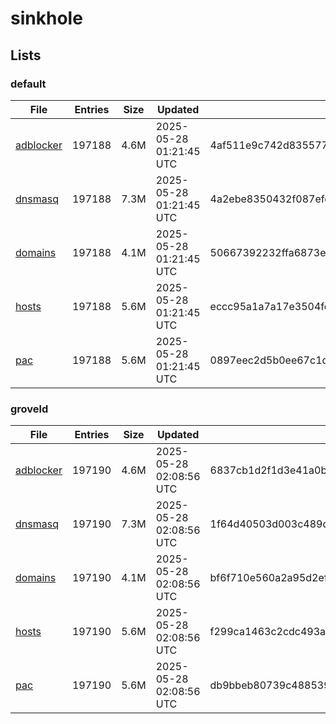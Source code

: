 # sinkhole

## Lists

### default

|File|Entries|Size|Updated|Hash|
|-|-|-|-|-|
|[adblocker](https://raw.githubusercontent.com/groveld/sinkhole/lists/default/adblocker.txt)|197188|4.6M|2025-05-28 01:21:45 UTC|4af511e9c742d83557725be0539ea4cd2ca0249fcb8d502ee2f436f014a383c5|
|[dnsmasq](https://raw.githubusercontent.com/groveld/sinkhole/lists/default/dnsmasq.txt)|197188|7.3M|2025-05-28 01:21:45 UTC|4a2ebe8350432f087efe5cf2f047663652801b5e67499f8f66a2dc937086a061|
|[domains](https://raw.githubusercontent.com/groveld/sinkhole/lists/default/domains.txt)|197188|4.1M|2025-05-28 01:21:45 UTC|50667392232ffa6873e7e9d81ada4b2cf846aef8df7a5e41e68542bed0e5b0ba|
|[hosts](https://raw.githubusercontent.com/groveld/sinkhole/lists/default/hosts.txt)|197188|5.6M|2025-05-28 01:21:45 UTC|eccc95a1a7a17e3504fc692814deeb102868e4839497380161f3dfe48e69fd00|
|[pac](https://raw.githubusercontent.com/groveld/sinkhole/lists/default/pac.txt)|197188|5.6M|2025-05-28 01:21:45 UTC|0897eec2d5b0ee67c1d746d49ffe5608fdc7842262adab04e4448ddd05780f35|

### groveld

|File|Entries|Size|Updated|Hash|
|-|-|-|-|-|
|[adblocker](https://raw.githubusercontent.com/groveld/sinkhole/lists/groveld/adblocker.txt)|197190|4.6M|2025-05-28 02:08:56 UTC|6837cb1d2f1d3e41a0b593789047c5371945164fdb78d0ee0c1bdcdfcf3cb1a0|
|[dnsmasq](https://raw.githubusercontent.com/groveld/sinkhole/lists/groveld/dnsmasq.txt)|197190|7.3M|2025-05-28 02:08:56 UTC|1f64d40503d003c489d1f2835f6f2a1624e4b5a08b8bdcaf21b238ab33b80025|
|[domains](https://raw.githubusercontent.com/groveld/sinkhole/lists/groveld/domains.txt)|197190|4.1M|2025-05-28 02:08:56 UTC|bf6f710e560a2a95d2ef16952d1aa8962a1e299eeeb74676bcea59f4942e89d0|
|[hosts](https://raw.githubusercontent.com/groveld/sinkhole/lists/groveld/hosts.txt)|197190|5.6M|2025-05-28 02:08:56 UTC|f299ca1463c2cdc493ac0d688ad31f8e1d433ccf6454aee8d4508347b3d12f97|
|[pac](https://raw.githubusercontent.com/groveld/sinkhole/lists/groveld/pac.txt)|197190|5.6M|2025-05-28 02:08:56 UTC|db9bbeb80739c4885398ac826ae8cd59a0d7f10c4e5384bca51141b1292dfffd|
